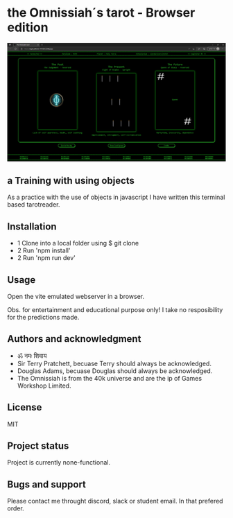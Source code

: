 # the Omnissiah´s tarot - Browser edition

<img src="screenshot.png">

## a Training with using objects
As a practice with the use of objects in javascript I have written this terminal based tarotreader.

## Installation
- 1 Clone into a local folder using $ git clone
- 2 Run 'npm install'
- 2 Run 'npm run dev'

## Usage
Open the vite emulated webserver in a browser.

Obs. for entertainment and educational purpose only! I take no resposibility for the predictions made.


## Authors and acknowledgment

- ॐ नमः शिवाय
- Sir Terry Pratchett, becuase Terry should always be acknowledged.
- Douglas Adams, becuase Douglas should always be acknowledged.
- The Omnissiah is from the 40k universe and are the ip of Games Workshop Limited.

## License
MIT

## Project status
Project is currently none-functional.

## Bugs and support
Please contact me throught discord, slack or student email. In that prefered order.
